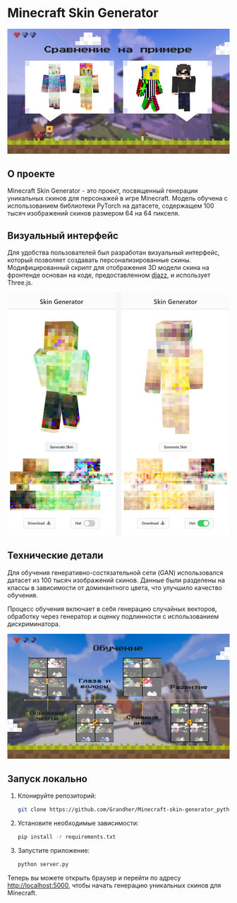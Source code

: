 # Minecraft Skin Generator

![Minecraft Skin Generator](<demo/3.JPG>)

## О проекте

Minecraft Skin Generator - это проект, посвященный генерации уникальных скинов для персонажей в игре Minecraft. Модель обучена с использованием библиотеки PyTorch на датасете, содержащем 100 тысяч изображений скинов размером 64 на 64 пикселя.

## Визуальный интерфейс

Для удобства пользователей был разработан визуальный интерфейс, который позволяет создавать персонализированные скины. Модифицированный скрипт для отображения 3D модели скина на фронтенде основан на коде, предоставленном [djazz](https://djazz.se/apps/MinecraftSkin/), и использует Three.js. 

![Example](<demo/1.jpg>)

## Технические детали

Для обучения генеративно-состязательной сети (GAN) использовался датасет из 100 тысяч изображений скинов. Данные были разделены на классы в зависимости от доминантного цвета, что улучшило качество обучения. 

Процесс обучения включает в себя генерацию случайных векторов, обработку через генератор и оценку подлинности с использованием дискриминатора.

![Education](<demo/2.JPG>)

## Запуск локально

1. Клонируйте репозиторий:

    ```bash
    git clone https://github.com/Grandher/Minecraft-skin-generator_python
    ```

2. Установите необходимые зависимости:

    ```bash
    pip install -r requirements.txt
    ```

3. Запустите приложение:

    ```bash
    python server.py
    ```

Теперь вы можете открыть браузер и перейти по адресу [http://localhost:5000](http://localhost:5000), чтобы начать генерацию уникальных скинов для Minecraft.
